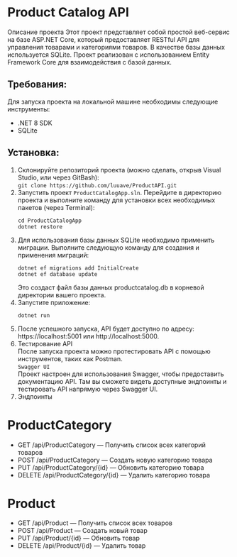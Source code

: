 # Product Catalog API

Описание проекта
Этот проект представляет собой простой веб-сервис на базе ASP.NET Core, который предоставляет RESTful API для управления товарами и категориями товаров. В качестве базы данных используется SQLite. Проект реализован с использованием Entity Framework Core для взаимодействия с базой данных.

## Требования:
Для запуска проекта на локальной машине необходимы следующие инструменты:
- .NET 8 SDK
- SQLite

## Установка:
1. Cклонируйте репозиторий проекта (можно сделать, открыв Visual Studio, или через GitBash):  
   `git clone https://github.com/luuave/ProductAPI.git`
2. Запустить проект `ProductCatalogApp.sln`. Перейдите в директорию проекта и выполните команду для установки всех необходимых пакетов (через Terminal):  
    ```
    cd ProductCatalogApp  
    dotnet restore
    ```  
3. Для использования базы данных SQLite необходимо применить миграции. Выполните следующую команду для создания и применения миграций:  
   ```
   dotnet ef migrations add InitialCreate  
   dotnet ef database update
   ```
   Это создаст файл базы данных productcatalog.db в корневой директории вашего проекта.  
5. Запустите приложение:  
   ```
   dotnet run
   ```
7. После успешного запуска, API будет доступно по адресу: https://localhost:5001 или http://localhost:5000.
8. Тестирование API  
После запуска проекта можно протестировать API с помощью инструментов, таких как Postman.  
   `Swagger UI`  
Проект настроен для использования Swagger, чтобы предоставить документацию API.
Там вы сможете видеть доступные эндпоинты и тестировать API напрямую через Swagger UI.
9. Эндпоинты  
# ProductCategory  
- GET /api/ProductCategory — Получить список всех категорий товаров
- POST /api/ProductCategory — Создать новую категорию товара
- PUT /api/ProductCategory/{id} — Обновить категорию товара
- DELETE /api/ProductCategory/{id} — Удалить категорию товара
# Product  
- GET /api/Product — Получить список всех товаров
- POST /api/Product — Создать новый товар
- PUT /api/Product/{id} — Обновить товар
- DELETE /api/Product/{id} — Удалить товар
